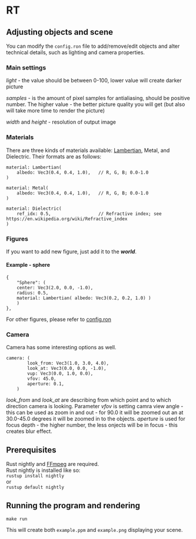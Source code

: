# RT

## Adjusting objects and scene

You can modify the `config.ron` file to add/remove/edit objects and alter technical details, such as lighting and camera properties.  

### Main settings
*light* - the value should be between 0-100, lower value will create darker picture

*samples* - is the amount of pixel samples for antialiasing, should be positive number. The higher value - the better picture quality you will get (but also will take more time to render the picture)

*width* and *height* - resolution of output image 

### Materials
There are three kinds of materials available: [Lambertian](https://en.wikipedia.org/wiki/Lambertian_reflectance), Metal, and Dielectric. Their formats are as follows:  
```
material: Lambertian(
    albedo: Vec3(0.4, 0.4, 1.0),   // R, G, B; 0.0-1.0
)
```
```
material: Metal(
    albedo: Vec3(0.4, 0.4, 1.0),   // R, G, B; 0.0-1.0
)
```
```
material: Dielectric(
    ref_idx: 0.5,                  // Refractive index; see https://en.wikipedia.org/wiki/Refractive_index
)
```

### Figures
If you want to add new figure, just add it to the ***world***.

#### Example - sphere
```
{
    "Sphere": (
    center: Vec3(2.0, 0.0, -1.0),
    radius: 0.5,
    material: Lambertian( albedo: Vec3(0.2, 0.2, 1.0) ) 
    )
},
```
For other figures, please refer to [config.ron](config.ron)

### Camera
Camera has some interesting options as well.
```
camera: (
        look_from: Vec3(1.0, 3.0, 4.0),
        look_at: Vec3(0.0, 0.0, -1.0),
        vup: Vec3(0.0, 1.0, 0.0),
        vfov: 45.0,
        aperture: 0.1,
    )
```
*look_from* and *look_at* are describing from which point and to which direction camera is looking. Parameter *vfov* is setting camra view angle - this can be used as zoom in and out - for 90.0 it will be zoomed out an at 30.0-45.0 degrees it will be zoomed in to the objects. *aperture* is used for focus depth - the higher number, the less onjects will be in focus - this creates blur effect.

## Prerequisites

Rust nightly and [FFmpeg](https://www.ffmpeg.org/) are required.  
Rust nightly is installed like so:  
``
rustup install nightly
``  
or  
``
rustup default nightly
``

## Running the program and rendering

``
make run
``

This will create both ``example.ppm`` and ``example.png`` displaying your scene.
